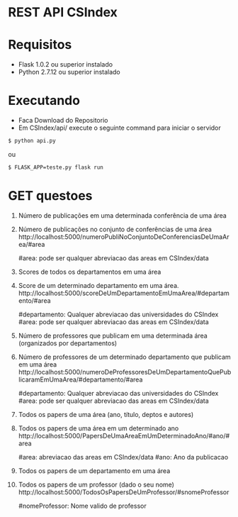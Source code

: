 # REST API CSIndex
# Requisitos
  - Flask 1.0.2 ou superior instalado
  - Python 2.7.12 ou superior instalado
 
# Executando
- Faca Download do Repositorio 
- Em CSIndex/api/ execute o seguinte command para iniciar o servidor
```sh
$ python api.py
```
ou 
```sh
$ FLASK_APP=teste.py flask run
```

# GET questoes
1. Número de publicações em uma determinada conferência de uma área
2. Número de publicações no conjunto de conferências de uma área
    http://localhost:5000/numeroPubliNoConjuntoDeConferenciasDeUmaArea/#area

    #area: pode ser qualquer abreviacao  das areas em CSIndex/data
    
3. Scores de todos os departamentos em uma área
4. Score de um determinado departamento em uma área.
    http://localhost:5000/scoreDeUmDepartamentoEmUmaArea/#departamento/#area

    #departamento: Qualquer abreviacao das universidades do CSIndex
    #area: pode ser qualquer abreviacao  das areas em CSIndex/data

5. Número de professores que publicam em uma determinada área (organizados por departamentos)
6. Número de professores de um determinado departamento que publicam em uma área
    http://localhost:5000/numeroDeProfessoresDeUmDepartamentoQuePublicaramEmUmaArea/#departamento/#area

    #departamento: Qualquer abreviacao das universidades do CSIndex
    #area: pode ser qualquer abreviacao  das areas em CSIndex/data

7. Todos os papers de uma área (ano, título, deptos e autores)
8. Todos os papers de uma área em um determinado ano
    http://localhost:5000/PapersDeUmaAreaEmUmDeterminadoAno/#ano/#area

    #area:  abreviacao  das areas em CSIndex/data
    #ano: Ano da publicacao

9. Todos os papers de um departamento em uma área

10. Todos os papers de um professor (dado o seu nome)
    http://localhost:5000/TodosOsPapersDeUmProfessor/#snomeProfessor

     #nomeProfessor: Nome valido de professor






